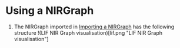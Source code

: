 # Using a NIRGraph

1. The NIRGraph imported in [Importing a NIRGraph](import.md) has the following structure
   !(LIF NIR Graph visualisation)[lif.png "LIF NIR Graph visualisation"]
